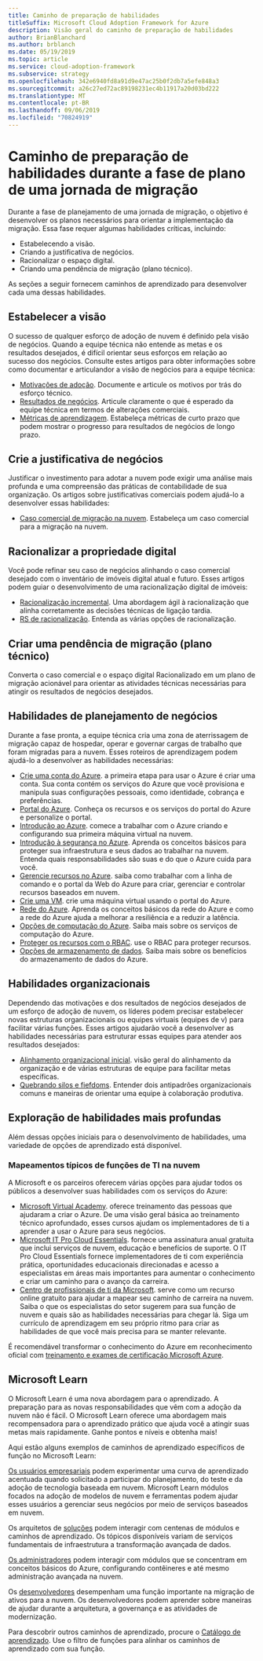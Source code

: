 ```yaml
---
title: Caminho de preparação de habilidades
titleSuffix: Microsoft Cloud Adoption Framework for Azure
description: Visão geral do caminho de preparação de habilidades
author: BrianBlanchard
ms.author: brblanch
ms.date: 05/19/2019
ms.topic: article
ms.service: cloud-adoption-framework
ms.subservice: strategy
ms.openlocfilehash: 342e6940fd8a91d9e47ac25b0f2db7a5efe848a3
ms.sourcegitcommit: a26c27ed72ac89198231ec4b11917a20d03bd222
ms.translationtype: MT
ms.contentlocale: pt-BR
ms.lasthandoff: 09/06/2019
ms.locfileid: "70824919"
---
```

# <a name="skills-readiness-path-during-the-plan-phase-of-a-migration-journey"></a>Caminho de preparação de habilidades durante a fase de plano de uma jornada de migração

Durante a fase de planejamento de uma jornada de migração, o objetivo é desenvolver os planos necessários para orientar a implementação da migração. Essa fase requer algumas habilidades críticas, incluindo:

- Estabelecendo a visão.
- Criando a justificativa de negócios.
- Racionalizar o espaço digital.
- Criando uma pendência de migração (plano técnico).

As seções a seguir fornecem caminhos de aprendizado para desenvolver cada uma dessas habilidades.

## <a name="establish-the-vision"></a>Estabelecer a visão

O sucesso de qualquer esforço de adoção de nuvem é definido pela visão de negócios. Quando a equipe técnica não entende as metas e os resultados desejados, é difícil orientar seus esforços em relação ao sucesso dos negócios. Consulte estes artigos para obter informações sobre como documentar e articulandor a visão de negócios para a equipe técnica:

- [Motivações de adoção](./motivations-why-are-we-moving-to-the-cloud.md). Documente e articule os motivos por trás do esforço técnico.
- [Resultados de negócios](./business-outcomes/index.md). Articule claramente o que é esperado da equipe técnica em termos de alterações comerciais.
- [Métricas de aprendizagem](./learning-metrics.md). Estabeleça métricas de curto prazo que podem mostrar o progresso para resultados de negócios de longo prazo.

## <a name="build-the-business-justification"></a>Crie a justificativa de negócios

Justificar o investimento para adotar a nuvem pode exigir uma análise mais profunda e uma compreensão das práticas de contabilidade de sua organização. Os artigos sobre justificativas comerciais podem ajudá-lo a desenvolver essas habilidades:

- [Caso comercial de migração na nuvem](./cloud-migration-business-case.md). Estabeleça um caso comercial para a migração na nuvem.

## <a name="rationalize-the-digital-estate"></a>Racionalizar a propriedade digital

Você pode refinar seu caso de negócios alinhando o caso comercial desejado com o inventário de imóveis digital atual e futuro. Esses artigos podem guiar o desenvolvimento de uma racionalização digital de imóveis:

- [Racionalização incremental](../digital-estate/rationalize.md). Uma abordagem ágil à racionalização que alinha corretamente as decisões técnicas de ligação tardia.
- [RS de racionalização](../digital-estate/5-rs-of-rationalization.md). Entenda as várias opções de racionalização.

## <a name="create-a-migration-backlog-technical-plan"></a>Criar uma pendência de migração (plano técnico)

Converta o caso comercial e o espaço digital Racionalizado em um plano de migração acionável para orientar as atividades técnicas necessárias para atingir os resultados de negócios desejados.

## <a name="business-planning-skills"></a>Habilidades de planejamento de negócios

Durante a fase pronta, a equipe técnica cria uma zona de aterrissagem de migração capaz de hospedar, operar e governar cargas de trabalho que foram migradas para a nuvem. Esses roteiros de aprendizagem podem ajudá-lo a desenvolver as habilidades necessárias:

- [Crie uma conta do Azure](/learn/modules/create-an-azure-account). a primeira etapa para usar o Azure é criar uma conta. Sua conta contém os serviços do Azure que você provisiona e manipula suas configurações pessoais, como identidade, cobrança e preferências.
- [Portal do Azure](/learn/modules/tour-azure-portal). Conheça os recursos e os serviços do portal do Azure e personalize o portal.
- [Introdução ao Azure](/learn/modules/welcome-to-azure). comece a trabalhar com o Azure criando e configurando sua primeira máquina virtual na nuvem.
- [Introdução à segurança no Azure](/learn/modules/intro-to-security-in-azure). Aprenda os conceitos básicos para proteger sua infraestrutura e seus dados ao trabalhar na nuvem. Entenda quais responsabilidades são suas e do que o Azure cuida para você.
- [Gerencie recursos no Azure](/learn/paths/manage-resources-in-azure). saiba como trabalhar com a linha de comando e o portal da Web do Azure para criar, gerenciar e controlar recursos baseados em nuvem.
- [Crie uma VM](/learn/modules/create-windows-virtual-machine-in-azure). crie uma máquina virtual usando o portal do Azure.
- [Rede do Azure](/learn/modules/intro-to-azure-networking). Aprenda os conceitos básicos da rede do Azure e como a rede do Azure ajuda a melhorar a resiliência e a reduzir a latência.
- [Opções de computação do Azure](/learn/modules/intro-to-azure-compute). Saiba mais sobre os serviços de computação do Azure.
- [Proteger os recursos com o RBAC](/learn/modules/secure-azure-resources-with-rbac). use o RBAC para proteger recursos.
- [Opções de armazenamento de dados](/learn/modules/intro-to-data-in-azure/index). Saiba mais sobre os benefícios do armazenamento de dados do Azure.

## <a name="organizational-skills"></a>Habilidades organizacionais

Dependendo das motivações e dos resultados de negócios desejados de um esforço de adoção de nuvem, os líderes podem precisar estabelecer novas estruturas organizacionais ou equipes virtuais (equipes de v) para facilitar várias funções. Esses artigos ajudarão você a desenvolver as habilidades necessárias para estruturar essas equipes para atender aos resultados desejados:

- [Alinhamento organizacional inicial](../organization/index.md). visão geral do alinhamento da organização e de várias estruturas de equipe para facilitar metas específicas.
- [Quebrando silos e fiefdoms](../organization/fiefdoms-silos.md). Entender dois antipadrões organizacionais comuns e maneiras de orientar uma equipe à colaboração produtiva.

## <a name="deeper-skills-exploration"></a>Exploração de habilidades mais profundas

Além dessas opções iniciais para o desenvolvimento de habilidades, uma variedade de opções de aprendizado está disponível.

### <a name="typical-mappings-of-cloud-it-roles"></a>Mapeamentos típicos de funções de TI na nuvem

A Microsoft e os parceiros oferecem várias opções para ajudar todos os públicos a desenvolver suas habilidades com os serviços do Azure:

- [Microsoft Virtual Academy](https://mva.microsoft.com/product-training/microsoft-azure). oferece treinamento das pessoas que ajudaram a criar o Azure. De uma visão geral básica ao treinamento técnico aprofundado, esses cursos ajudam os implementadores de ti a aprender a usar o Azure para seus negócios.
- [Microsoft IT Pro Cloud Essentials](https://www.microsoft.com/azureessentials). fornece uma assinatura anual gratuita que inclui serviços de nuvem, educação e benefícios de suporte. O IT Pro Cloud Essentials fornece implementadores de ti com experiência prática, oportunidades educacionais direcionadas e acesso a especialistas em áreas mais importantes para aumentar o conhecimento e criar um caminho para o avanço da carreira.
- [Centro de profissionais de ti da Microsoft](https://www.microsoft.com/itpro). serve como um recurso online gratuito para ajudar a mapear seu caminho de carreira na nuvem. Saiba o que os especialistas do setor sugerem para sua função de nuvem e quais são as habilidades necessárias para chegar lá. Siga um currículo de aprendizagem em seu próprio ritmo para criar as habilidades de que você mais precisa para se manter relevante.

É recomendável transformar o conhecimento do Azure em reconhecimento oficial com [treinamento e exames de certificação Microsoft Azure](https://www.microsoft.com/learning/azure-certification.aspx).

## <a name="microsoft-learn"></a>Microsoft Learn

O Microsoft Learn é uma nova abordagem para o aprendizado. A preparação para as novas responsabilidades que vêm com a adoção da nuvem não é fácil. O Microsoft Learn oferece uma abordagem mais recompensadora para o aprendizado prático que ajuda você a atingir suas metas mais rapidamente. Ganhe pontos e níveis e obtenha mais!

Aqui estão alguns exemplos de caminhos de aprendizado específicos de função no Microsoft Learn:

[Os usuários empresariais](/learn/browse/?roles=business-user) podem experimentar uma curva de aprendizado acentuada quando solicitado a participar do planejamento, do teste e da adoção de tecnologia baseada em nuvem. Microsoft Learn módulos focados na adoção de modelos de nuvem e ferramentas podem ajudar esses usuários a gerenciar seus negócios por meio de serviços baseados em nuvem.

Os arquitetos de [soluções](/learn/browse/?roles=solution-architect) podem interagir com centenas de módulos e caminhos de aprendizado. Os tópicos disponíveis variam de serviços fundamentais de infraestrutura a transformação avançada de dados.

[Os administradores](/learn/browse/?roles=administrator) podem interagir com módulos que se concentram em conceitos básicos do Azure, configurando contêineres e até mesmo administração avançada na nuvem.

Os [desenvolvedores](/learn/browse/?roles=developer&term=infrastructure) desempenham uma função importante na migração de ativos para a nuvem. Os desenvolvedores podem aprender sobre maneiras de ajudar durante a arquitetura, a governança e as atividades de modernização.

Para descobrir outros caminhos de aprendizado, procure o [Catálogo de aprendizado](/learn/browse). Use o filtro de funções para alinhar os caminhos de aprendizado com sua função.
